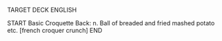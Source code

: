 TARGET DECK
ENGLISH

START
Basic
Croquette
Back: n. Ball of breaded and fried mashed potato etc. [french croquer crunch]
END
